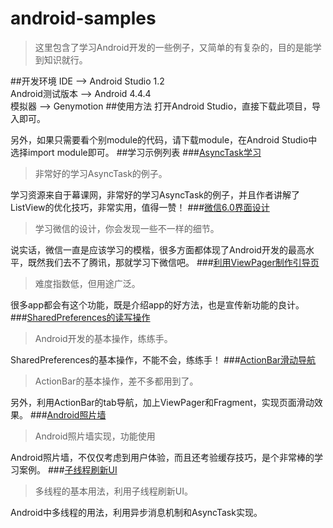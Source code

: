 # android-samples
>这里包含了学习Android开发的一些例子，又简单的有复杂的，目的是能学到知识就行。

##开发环境
IDE --> Android Studio 1.2  
Android测试版本 --> Android 4.4.4  
模拟器 --> Genymotion
##使用方法
打开Android Studio，直接下载此项目，导入即可。  

另外，如果只需要看个别module的代码，请下载module，在Android Studio中选择import module即可。
##学习示例列表
###[AsyncTask学习](https://github.com/castial/android-samples/tree/master/async_sample)
>非常好的学习AsyncTask的例子。

学习资源来自于幕课网，非常好的学习AsyncTask的例子，并且作者讲解了ListView的优化技巧，非常实用，值得一赞！
###[微信6.0界面设计](https://github.com/castial/android-samples/tree/master/wechat)
>学习微信的设计，你会发现一些不一样的细节。

说实话，微信一直是应该学习的模楷，很多方面都体现了Android开发的最高水平，既然我们去不了腾讯，那就学习下微信吧。
###[利用ViewPager制作引导页](https://github.com/castial/android-samples/tree/master/viewpager)
>难度指数低，但用途广泛。

很多app都会有这个功能，既是介绍app的好方法，也是宣传新功能的良计。
###[SharedPreferences的读写操作](https://github.com/castial/android-samples/tree/master/sharedpreferences)
>Android开发的基本操作，练练手。

SharedPreferences的基本操作，不能不会，练练手！
###[ActionBar滑动导航](https://github.com/castial/android-samples/tree/master/swipetabs)
>ActionBar的基本操作，差不多都用到了。

另外，利用ActionBar的tab导航，加上ViewPager和Fragment，实现页面滑动效果。
###[Android照片墙](https://github.com/castial/android-samples/tree/master/gallery)
>Android照片墙实现，功能使用

Android照片墙，不仅仅考虑到用户体验，而且还考验缓存技巧，是个非常棒的学习案例。
###[子线程刷新UI](https://github.com/castial/android-samples/tree/master/refreshui)
>多线程的基本用法，利用子线程刷新UI。

Android中多线程的用法，利用异步消息机制和AsyncTask实现。